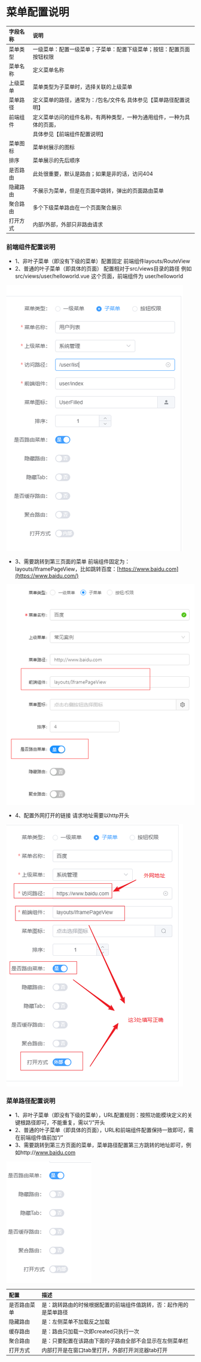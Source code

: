 # 菜单配置说明
 

| 字段名称 | 说明                                                         |
| :------- | :----------------------------------------------------------- |
| 菜单类型 | 一级菜单：配置一级菜单；子菜单：配置下级菜单；按钮：配置页面按钮权限 |
| 菜单名称 | 定义菜单名称                                                 |
| 上级菜单 | 菜单类型为子菜单时，选择关联的上级菜单                       |
| 菜单路径 | 定义菜单的路径，通常为：/包名/文件名 具体参见【菜单路径配置说明】 |
| 前端组件 | 定义菜单访问的组件名称，有两种类型，一种为通用组件，一种为具体的页面， |
|          | 具体参见【前端组件配置说明】                                 |
| 菜单图标 | 菜单树展示的图标                                             |
| 排序     | 菜单展示的先后顺序                                           |
| 是否路由 | 此处很重要，默认是路由；如果是非的话，访问404                |
| 隐藏路由 | 不展示为菜单，但是在页面中跳转，弹出的页面路由菜单           |
| 聚合路由 | 多个下级菜单路由在一个页面聚合展示                           |
| 打开方式 | 内部/外部，外部只非路由请求                                  |

### 前端组件配置说明

- 1、非叶子菜单（即没有下级的菜单）配置固定 前端组件layouts/RouteView
- 2、普通的叶子菜单（即具体的页面） 配置相对于src/views目录的路径
  例如src/views/user/helloworld.vue 这个页面，前端组件为 user/helloworld

 ![image-20220511102834293](./assets/image-20220511102834293.png)

- 3、需要跳转到第三页面的菜单 前端组件固定为：layouts/IframePageView，比如跳转百度：[https://www.baidu.com](https://www.baidu.com/)

![image-20220511103041449](./assets/image-20220511103041449.png)

- 4、配置外网打开的链接
  请求地址需要以http开头

![image-20220511103627279](./assets/image-20220511103627279.png)



### 菜单路径配置说明

- 1、非叶子菜单（即没有下级的菜单），URL配置规则：按照功能模块定义的关键根路径即可，不能重复，需以“/”开头
- 2、普通的叶子菜单（即具体的页面），URL和前端组件配置保持一致即可，需在前端组件值前加“/”
- 3、需要跳转到第三方页面的菜单，菜单路径配置第三方跳转的地址即可，例如http://www.baidu.com 

 

![image-20220511101507430](./assets/image-20220511101507430.png)



| 配置         | 描述                                                         |
| :----------- | :----------------------------------------------------------- |
| 是否路由菜单 | 是：跳转路由的时候根据配置的前端组件值跳转，否：起作用的是菜单路径 |
| 隐藏路由     | 是：左侧菜单不加载反之加载                                   |
| 缓存路由     | 是：路由只加载一次即created只执行一次                        |
| 聚合路由     | 是：只要配置在该路由下面的子路由全部不会显示在左侧菜单栏     |
| 打开方式     | 内部打开是在窗口tab里打开，外部打开浏览器tab打开             |

